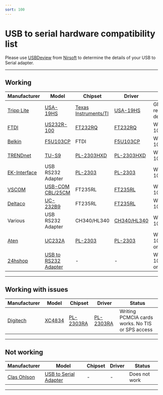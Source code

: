 ```yaml
---
sort: 100
---
```

# USB to serial hardware compatibility list

Please use [USBDeview](/tools/usb_deview_v2.52.zip) from [Nirsoft](http://www.nirsoft.net/) to determine the details of your USB to Serial adapter.

---

## Working

| Manufacturer | Model | Chipset | Driver | Status |
| --- | --- | --- | --- | --- |
| [Tripp Lite](http://www.tripplite.com/) | [USA-19HS](https://www.tripplite.com/keyspan-high-speed-usb-to-serial-adapter~USA19HS/)	| [Texas Instruments/TI](https://www.ti.com/) | [USA-19HS](https://www.tripplite.com/support/USA19HS) | GM/Bosch recommended device |
| [FTDI](https://ftdichip.com/) | [US232R-100](http://www.ftdichip.com/Support/Documents/DataSheets/Cables/DS_US232R-10_R-100-500.pdf) | [FT232RQ](https://www.ftdichip.com/Support/Documents/DataSheets/ICs/DS_FT232R.pdf) | [FT232RQ](https://ftdichip.com/drivers/d2xx-drivers/) | Working 100% |
| [Belkin](https://www.belkin.com/) | [F5U103CP](http://cache-www.belkin.com/support/dl/pxxxxxea_f5u103ea_man.pdf) | FTDI | [F5U103CP](https://www.belkin.com/us/support-article?articleNum=4486) | Working 100% |
| [TRENDnet](https://www.trendnet.com/) | [TU-S9](https://www.trendnet.com/products/product-detail?prod=150_TU-S9) | [PL-2303HXD](http://www.prolific.com.tw/US/ShowProduct.aspx?p_id=156&pcid=41) | [PL-2303HXD](https://www.trendnet.com/support/support-detail.asp?prod=150_TU-S9) | Working 100% |
| [EK-Interface](http://www.ek-interface.com/) | USB RS232 Adapter | [PL-2303](http://www.prolific.com.tw/US/ShowProduct.aspx?p_id=225&pcid=41) | [PL-2303](http://www.prolific.com.tw/US/ShowProduct.aspx?p_id=225&pcid=41) | Working 100% |
| [VSCOM](http://www.vscom.de/index.htm) | [USB-COM CBL/25CM](http://www.vscom.de/datasheet/619_datasheet.pdf) | FT235RL | [FT235RL](http://www.ftdichip.com/Drivers/VCP.htm) | Working 100% |
| [Deltaco](https://www.deltaco.se/) | [UC-232B9](https://www.deltaco.se/varum%C3%A4rken/vscom/serieportar-via-usb/1-port/UC-232B9) | FT235RL | [FT235RL](http://www.ftdichip.com/Drivers/VCP.htm) | Working 100% |
| Various | USB RS232 Adapter | CH340/HL340 | [CH340/HL340](http://www.microcontrols.org/wp-content/uploads/2015/05/DRIVER1_CH340.zip) | Working 100% |
| [Aten](https://www.aten.com/) | [UC232A](https://assets.aten.com/product/manual/uc232a-uc232a1_um_w_2019-12-11.pdf) | [PL-2303](http://www.prolific.com.tw/US/ShowProduct.aspx?p_id=225&pcid=41) | [PL-2303](http://www.prolific.com.tw/US/ShowProduct.aspx?p_id=225&pcid=41) | Working 100% [Tested on VMware] |
| [24hshop](http://www.24hshop.no/) | [USB to RS232 Adapter](https://www.24hshop.no/datatilbehor/usb-datatilbehor/adaptere-til-usb/usb-til-rs232-adapter?gclid=Cj0KCQjw59n8BRD2ARIsAAmgPmKN41GR-vkY_Rt_gw1AwBOccqxt4DDqYSI8x1r7pc-FSvZIS5pYdpoaAvR1EALw_wcB) | - | - | Working 100% [Tested on VMware] |

---

## Working with issues

| Manufacturer | Model | Chipset | Driver | Status |
| --- | --- | --- | --- | --- |
| [Digitech](http://www.jaycar.com.au/) | [XC4834](https://www.jaycar.com.au/usb-to-db9m-rs-232-converter-1-5m/p/XC4834) | [PL-2303RA](http://www.prolific.com.tw/US/ShowProduct.aspx?p_id=225&pcid=41) | [PL-2303RA](http://www.prolific.com.tw/US/ShowProduct.aspx?p_id=225&pcid=41) | Writing PCMCIA cards works. No TIS or SPS access |

---

## Not working

| Manufacturer | Model | Chipset | Driver | Status |
| --- | --- | --- | --- | --- |
| [Clas Ohlson](http://www.clasohlson.no/) | [USB to Serial Adapter](https://www.clasohlson.com/no/USB-til-serieportadapter/p/38-5654) | - | - | Does not work | 

---